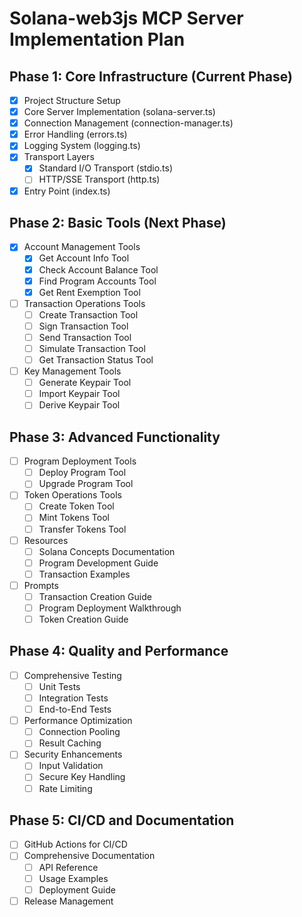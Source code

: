 # Solana-web3js MCP Server Implementation Plan

## Phase 1: Core Infrastructure (Current Phase)

- [x] Project Structure Setup
- [x] Core Server Implementation (solana-server.ts)
- [x] Connection Management (connection-manager.ts)
- [x] Error Handling (errors.ts)
- [x] Logging System (logging.ts)
- [x] Transport Layers
  - [x] Standard I/O Transport (stdio.ts)
  - [ ] HTTP/SSE Transport (http.ts)
- [x] Entry Point (index.ts)

## Phase 2: Basic Tools (Next Phase)

- [x] Account Management Tools
  - [x] Get Account Info Tool
  - [x] Check Account Balance Tool
  - [x] Find Program Accounts Tool
  - [x] Get Rent Exemption Tool
- [ ] Transaction Operations Tools
  - [ ] Create Transaction Tool
  - [ ] Sign Transaction Tool
  - [ ] Send Transaction Tool
  - [ ] Simulate Transaction Tool
  - [ ] Get Transaction Status Tool
- [ ] Key Management Tools
  - [ ] Generate Keypair Tool
  - [ ] Import Keypair Tool
  - [ ] Derive Keypair Tool

## Phase 3: Advanced Functionality

- [ ] Program Deployment Tools
  - [ ] Deploy Program Tool
  - [ ] Upgrade Program Tool
- [ ] Token Operations Tools
  - [ ] Create Token Tool
  - [ ] Mint Tokens Tool
  - [ ] Transfer Tokens Tool
- [ ] Resources
  - [ ] Solana Concepts Documentation
  - [ ] Program Development Guide
  - [ ] Transaction Examples
- [ ] Prompts
  - [ ] Transaction Creation Guide
  - [ ] Program Deployment Walkthrough
  - [ ] Token Creation Guide

## Phase 4: Quality and Performance

- [ ] Comprehensive Testing
  - [ ] Unit Tests
  - [ ] Integration Tests
  - [ ] End-to-End Tests
- [ ] Performance Optimization
  - [ ] Connection Pooling
  - [ ] Result Caching
- [ ] Security Enhancements
  - [ ] Input Validation
  - [ ] Secure Key Handling
  - [ ] Rate Limiting

## Phase 5: CI/CD and Documentation

- [ ] GitHub Actions for CI/CD
- [ ] Comprehensive Documentation
  - [ ] API Reference
  - [ ] Usage Examples
  - [ ] Deployment Guide
- [ ] Release Management